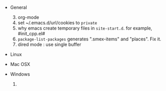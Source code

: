 
* General

    3. org-mode
    7. set ~/.emacs.d/url/cookies to `private`
    8. why emacs create temporary files in `site-start.d`. for example, #init_cpp.el#
    9. `package-list-packages` generates ".smex-items" and "places". Fix it.
    10. dired mode : use single buffer
    
* Linux

* Mac OSX

* Windows

  1. 
